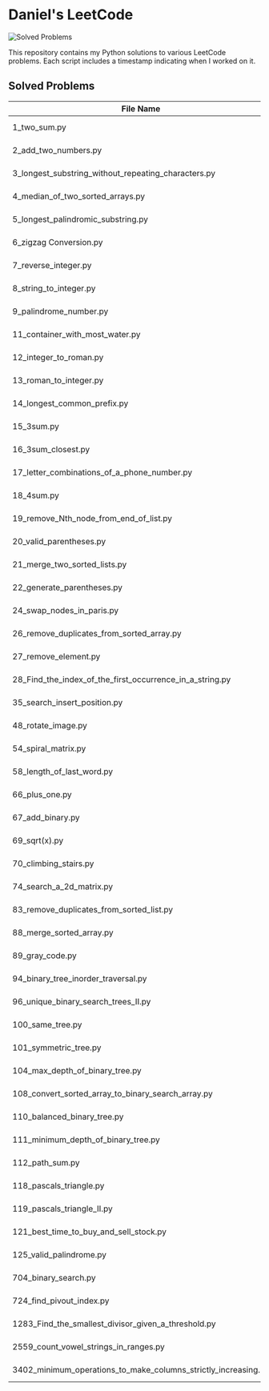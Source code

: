 # Daniel's LeetCode

![Solved Problems](https://img.shields.io/badge/Solved_Problems-55-brightgreen)

This repository contains my Python solutions to various LeetCode problems. Each script includes a timestamp indicating when I worked on it.

## Solved Problems

| File Name | Date | Time |
|-----------|------|------|
| 1_two_sum.py | 2025-6-2 | 2:34 |
| 2_add_two_numbers.py | 2025-3-11 | 20:55 |
| 3_longest_substring_without_repeating_characters.py | 2025-3-11 | 11:21 |
| 4_median_of_two_sorted_arrays.py | 2025-3-11 | 5:06 |
| 5_longest_palindromic_substring.py | 2025-3-11 | 18:17 |
| 6_zigzag Conversion.py | 2025-3-12 | 30:20 |
| 7_reverse_integer.py | 2025-3-12 | 13:30 |
| 8_string_to_integer.py | 2025-3-12 | 29:36 |
| 9_palindrome_number.py | 2025-6-2 | 3:00 |
| 11_container_with_most_water.py | 2025-10-18 | 5:00 |
| 12_integer_to_roman.py | 2025-3-14 | 16:09 |
| 13_roman_to_integer.py | 2025-6-2 | 8:29 |
| 14_longest_common_prefix.py | 2025-6-3 | 5:00 |
| 15_3sum.py | 2025-10-15 | 6:33 |
| 16_3sum_closest.py | 2025-3-16 | 17:10 |
| 17_letter_combinations_of_a_phone_number.py | 2025-3-16 | 10:17 |
| 18_4sum.py | 2025-3-16 | 30:17 |
| 19_remove_Nth_node_from_end_of_list.py | 2025-3-16 | 8:22 |
| 20_valid_parentheses.py | 2025-6-3 | 10:00 |
| 21_merge_two_sorted_lists.py | 2025-6-3 | 10:33 |
| 22_generate_parentheses.py | 2025-3-18 | 5:15 |
| 24_swap_nodes_in_paris.py | 2025-3-18 | 9:15 |
| 26_remove_duplicates_from_sorted_array.py | 2025-6-3 | 9:22 |
| 27_remove_element.py | 2025-6-3 | 7:01 |
| 28_Find_the_index_of_the_first_occurrence_in_a_string.py | 2025-6-5 | 10:44 |
| 35_search_insert_position.py | 2025-6-5 | 5:15 |
| 48_rotate_image.py | 2025-10-15 | 5:22 |
| 54_spiral_matrix.py | 2025-10-17 | 9:20 |
| 58_length_of_last_word.py | 2025-6-5 | 1:09 |
| 66_plus_one.py | 2025-6-5 | 5:41 |
| 67_add_binary.py | 2025-6-5 | 2:17 |
| 69_sqrt(x).py | 2025-6-6 | 1:25 |
| 70_climbing_stairs.py | 2025-6-6 | 13:57 |
| 74_search_a_2d_matrix.py | 2025-10-18 | 5:00 |
| 83_remove_duplicates_from_sorted_list.py | 2025-6-6 | 5:45 |
| 88_merge_sorted_array.py | 2025-6-6 | 17:30 |
| 89_gray_code.py | 2025-10-15 | 4:14 |
| 94_binary_tree_inorder_traversal.py | 2025-7-27 | 4:08 |
| 96_unique_binary_search_trees_II.py | 2025-7-27 | 4:08 |
| 100_same_tree.py | 2025-6-9 | 17:12 |
| 101_symmetric_tree.py | 2025-6-9 | 14:32 |
| 104_max_depth_of_binary_tree.py | 2025-6-9 | 7:53 |
| 108_convert_sorted_array_to_binary_search_array.py | 2025-6-9 | 9:06 |
| 110_balanced_binary_tree.py | 2025-6-9 | 12:16 |
| 111_minimum_depth_of_binary_tree.py | 2025-6-11 | 8:44 |
| 112_path_sum.py | 2025-6-11 | 15:21 |
| 118_pascals_triangle.py | 2025-6-11 | 15:21 |
| 119_pascals_triangle_II.py | 2025-6-11 | 5:10 |
| 121_best_time_to_buy_and_sell_stock.py | 2025-10-17 | 9:20 |
| 125_valid_palindrome.py | 2025-10-17 | 9:20 |
| 704_binary_search.py | 2025-10-18 | 2:00 |
| 724_find_pivout_index.py | 2025-10-16 | 16:10 |
| 1283_Find_the_smallest_divisor_given_a_threshold.py | 2025-10-15 | 12:04 |
| 2559_count_vowel_strings_in_ranges.py | 2025-10-16 | 3:23 |
| 3402_minimum_operations_to_make_columns_strictly_increasing.py | 2025-10-16 | 12:03 |
